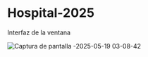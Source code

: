 # Hospital-2025

Interfaz de la ventana

![Captura de pantalla -2025-05-19 03-08-42](https://github.com/user-attachments/assets/1d3de4a9-fe65-4fd3-9757-28a4a091da95)

